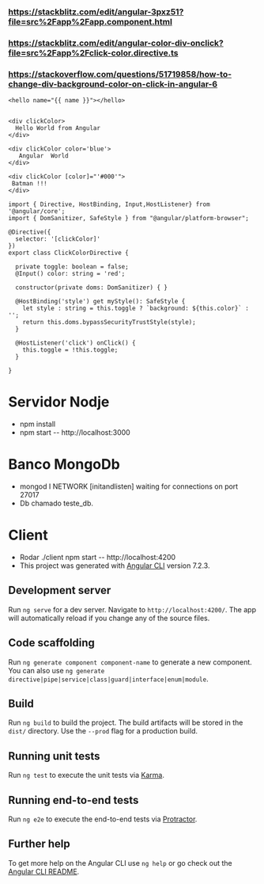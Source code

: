 ### https://stackblitz.com/edit/angular-3pxz51?file=src%2Fapp%2Fapp.component.html
### https://stackblitz.com/edit/angular-color-div-onclick?file=src%2Fapp%2Fclick-color.directive.ts
### https://stackoverflow.com/questions/51719858/how-to-change-div-background-color-on-click-in-angular-6


```
<hello name="{{ name }}"></hello>


<div clickColor>
  Hello World from Angular
</div>

<div clickColor color='blue'>
   Angular  World
</div>

<div clickColor [color]="'#000'">
 Batman !!!
</div>
```


```
import { Directive, HostBinding, Input,HostListener} from '@angular/core';
import { DomSanitizer, SafeStyle } from "@angular/platform-browser";

@Directive({
  selector: '[clickColor]'
})
export class ClickColorDirective {

  private toggle: boolean = false;
  @Input() color: string = 'red';

  constructor(private doms: DomSanitizer) { }

  @HostBinding('style') get myStyle(): SafeStyle {
    let style : string = this.toggle ? `background: ${this.color}` : '';
    return this.doms.bypassSecurityTrustStyle(style);
  }
  
  @HostListener('click') onClick() {
    this.toggle = !this.toggle;
  } 

}
```

# Servidor Nodje
 - npm install
 - npm start  -- http://localhost:3000

# Banco MongoDb
 - mongod  I NETWORK  [initandlisten] waiting for connections on port 27017
 - Db chamado teste_db.

# Client
 - Rodar ./client npm start -- http://localhost:4200
 - This project was generated with [Angular CLI](https://github.com/angular/angular-cli) version 7.2.3.

## Development server

Run `ng serve` for a dev server. Navigate to `http://localhost:4200/`. The app will automatically reload if you change any of the source files.

## Code scaffolding

Run `ng generate component component-name` to generate a new component. You can also use `ng generate directive|pipe|service|class|guard|interface|enum|module`.

## Build

Run `ng build` to build the project. The build artifacts will be stored in the `dist/` directory. Use the `--prod` flag for a production build.

## Running unit tests

Run `ng test` to execute the unit tests via [Karma](https://karma-runner.github.io).

## Running end-to-end tests

Run `ng e2e` to execute the end-to-end tests via [Protractor](http://www.protractortest.org/).

## Further help

To get more help on the Angular CLI use `ng help` or go check out the [Angular CLI README](https://github.com/angular/angular-cli/blob/master/README.md).
